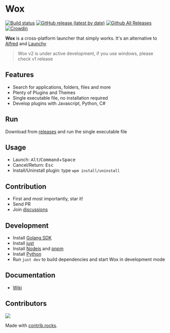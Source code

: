 Wox
===

[![Build status](https://github.com/Wox-launcher/Wox/actions/workflows/build.yml/badge.svg?branch=v2)](https://github.com/Wox-launcher/Wox/actions)
[![GitHub release (latest by date)](https://img.shields.io/github/v/release/Wox-launcher/wox?include_prereleases)](https://github.com/Wox-launcher/Wox/releases)
[![Github All Releases](https://img.shields.io/github/downloads/Wox-launcher/Wox/total.svg)](https://github.com/Wox-launcher/Wox/releases)
[![Crowdin](https://badges.crowdin.net/woxlauncher/localized.svg)](https://crowdin.com/project/woxlauncher)

**Wox** is a cross-platform launcher that simply works. It's an alternative to [Alfred](https://www.alfredapp.com/) and [Launchy](http://www.launchy.net/)


> Wox v2 is under active development, if you use windows, please check v1 release


Features
--------

- Search for applications, folders, files and more
- Plenty of Plugins and Themes
- Single executable file, no installation required
- Develop plugins with Javascript, Python, C#

Run
------------

Download from [releases](https://github.com/Wox-launcher/Wox/releases) and run the single executable file

Usage
-----

- Launch: <kbd>Alt</kbd>/<kbd>Command</kbd>+<kbd>Space</kbd>
- Cancel/Return: <kbd>Esc</kbd>
- Install/Uninstall plugin: type `wpm install/uninstall`

Contribution
------------

- First and most importantly, star it!
- Send PR
- Join [discussions](https://github.com/Wox-launcher/Wox/discussions)

Development
-----------

- Install [Golang SDK](https://go.dev/dl/)
- Install [just](https://github.com/casey/just)
- Install [Nodejs](https://nodejs.org) and [pnpm](https://pnpm.io/)
- Install [Python](https://python.org/downloads)
- Run `just dev` to build dependencies and start Wox in development mode

Documentation
-------------

- [Wiki](https://github.com/Wox-launcher/Wox/wiki)

Contributors
------

<a href="https://github.com/wox-launcher/wox/graphs/contributors">
  <img src="https://contrib.rocks/image?repo=wox-launcher/wox" />
</a>

Made with [contrib.rocks](https://contrib.rocks).